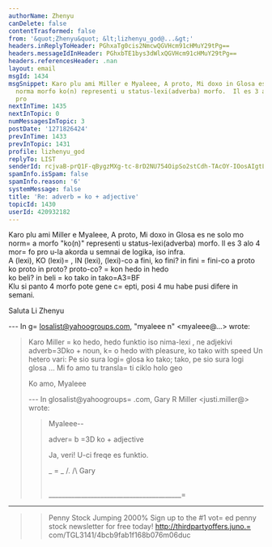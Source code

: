```yaml
---
authorName: Zhenyu
canDelete: false
contentTrasformed: false
from: '&quot;Zhenyu&quot; &lt;lizhenyu_god@...&gt;'
headers.inReplyToHeader: PGhxaTg0cis2NmcwQGVHcm91cHMuY29tPg==
headers.messageIdInHeader: PGhxbTE1bys3dWlxQGVHcm91cHMuY29tPg==
headers.referencesHeader: .nan
layout: email
msgId: 1434
msgSnippet: Karo plu ami Miller e Myaleee, A proto, Mi doxo in Glosa es ne solo mo
  norma morfo ko(n) representi u status-lexi(adverba) morfo.  Il es 3 alo 4 morfo
  pro
nextInTime: 1435
nextInTopic: 0
numMessagesInTopic: 3
postDate: '1271826424'
prevInTime: 1433
prevInTopic: 1431
profile: lizhenyu_god
replyTo: LIST
senderId: rcjvaB-prQ1F-qBygzMXg-tc-8rD2NU754OipSo2stCdh-TAcOY-IOosAIgtLTuMxS3JnuYaHR4-gZffGAQI3Gy_zsspsrtxWcs
spamInfo.isSpam: false
spamInfo.reason: '6'
systemMessage: false
title: 'Re: adverb = ko + adjective'
topicId: 1430
userId: 420932182
---
```


Karo plu ami Miller e Myaleee,
A proto, Mi doxo in Glosa es ne solo mo norm=
a morfo "ko(n)" representi u status-lexi(adverba) morfo.  Il es 3 alo 4 mor=
fo pro u-la akorda u semnai de logika, iso infra.  
A (lexi),     KO (lexi)=
,    IN (lexi),      (lexi)-co
a fini,       ko fini?      in fini         =
  fini-co
a proto       ko proto      in proto?         proto-co?
         =
     kon hedo      in hedo  
              ko beli?      in beli
          =
    ko tako       in tako=A3=BF           
Klu si panto 4 morfo pote gene c=
epti, posi 4 mu habe pusi difere in semani.

Saluta
Li Zhenyu 
   
--- In g=
losalist@yahoogroups.com, "myaleee n" <myaleee@...> wrote:
>
> Karo Miller
=
> ko hedo, hedo funktio iso nima-lexi , ne adjekivi
> adverb=3Dko + noun, k=
o hedo with pleasure, ko tako with speed
> Un hetero vari: Pe sio sura logi=
 glosa ko tako;   tako, pe sio sura   logi glosa ...
> Mi fo amo tu transla=
ti ciklo holo geo
> 
> Ko amo, 
> Myaleee
> 
> --- In glosalist@yahoogroups=
.com, Gary R Miller <justi.miller@> wrote:
> >
> > Myaleee--
> > 
> > adver=
b =3D ko + adjective
> > 
> > Ja, veri!  U-ci freqe es funktio.
> > 
> > _ =
_
> > /.
> > /\   Gary
> > ##
> > _________________________________________=
___________________
> > Penny Stock Jumping 2000%
> > Sign up to the #1 vot=
ed penny stock newsletter for free today!
> > http://thirdpartyoffers.juno.=
com/TGL3141/4bcb9fab1f168b076m06duc
> >
>



